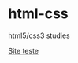 # html-css
 html5/css3 studies

<a href="https://caioribeiro1.github.io/html-css/html-css\site-teste">Site teste</a>
